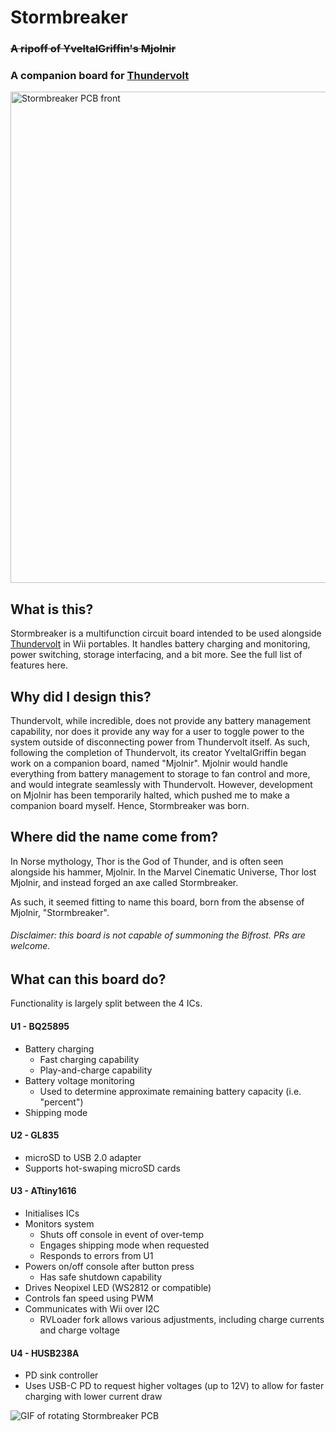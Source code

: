 # Stormbreaker
### ~~A ripoff of YveltalGriffin's Mjolnir~~ 
### A companion board for [Thundervolt](https://github.com/mackieks/thundervolt)

<img width="1800" height="786" alt="Stormbreaker PCB front" src="https://github.com/user-attachments/assets/6478f7ef-c075-414a-8a81-877ea946863f" />

## What is this?
Stormbreaker is a multifunction circuit board intended to be used alongside [Thundervolt](https://github.com/mackieks/thundervolt) in Wii portables. It handles battery charging and monitoring, power switching, storage interfacing, and a bit more. See the full list of features here.

## Why did I design this?
Thundervolt, while incredible, does not provide any battery management capability, nor does it provide any way for a user to toggle power to the system outside of disconnecting power from Thundervolt itself. As such, following the completion of Thundervolt, its creator YveltalGriffin began work on a companion board, named "Mjolnir". Mjolnir would handle everything from battery management to storage to fan control and more, and would integrate seamlessly with Thundervolt. However, development on Mjolnir has been temporarily halted, which pushed me to make a companion board myself. Hence, Stormbreaker was born.

## Where did the name come from?
In Norse mythology, Thor is the God of Thunder, and is often seen alongside his hammer, Mjolnir. In the Marvel Cinematic Universe, Thor lost Mjolnir, and instead forged an axe called Stormbreaker. 

As such, it seemed fitting to name this board, born from the absense of Mjolnir, "Stormbreaker".
###### Disclaimer: this board is not capable of summoning the Bifrost. PRs are welcome.

## What can this board do?
Functionality is largely split between the 4 ICs.
#### U1 - BQ25895
- Battery charging
  - Fast charging capability
  - Play-and-charge capability
- Battery voltage monitoring
  - Used to determine approximate remaining battery capacity (i.e. "percent")
- Shipping mode
#### U2 - GL835
- microSD to USB 2.0 adapter
- Supports hot-swaping microSD cards
#### U3 - ATtiny1616
- Initialises ICs
- Monitors system
  - Shuts off console in event of over-temp
  - Engages shipping mode when requested
  - Responds to errors from U1
- Powers on/off console after button press
  - Has safe shutdown capability
- Drives Neopixel LED (WS2812 or compatible)
- Controls fan speed using PWM
- Communicates with Wii over I2C
  - RVLoader fork allows various adjustments, including charge currents and charge voltage
#### U4 - HUSB238A
- PD sink controller
- Uses USB-C PD to request higher voltages (up to 12V) to allow for faster charging with lower current draw


![GIF of rotating Stormbreaker PCB](https://github.com/user-attachments/assets/6520365d-76c0-4451-a20c-6fa46710e0ff)
